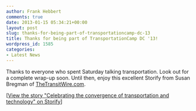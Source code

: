 ```yaml
---
author: Frank Hebbert
comments: true
date: 2013-01-15 05:34:21+00:00
layout: post
slug: thanks-for-being-part-of-transportationcamp-dc-13
title: Thanks for being part of TransportationCamp DC '13!
wordpress_id: 1585
categories:
- Latest News
---
```


Thanks to everyone who spent Saturday talking transportation. Look out for a complete wrap-up soon. Until then, enjoy this excellent Storify from Susan Bregman of [TheTransitWire.com](http://www.thetransitwire.com/2013/01/14/transportationcamp-returns-to-dc/).

[[View the story "Celebrating the convergence of transportation and technology" on Storify](//storify.com/OakSquareSusan/transportationcamp-dc-2013)]
